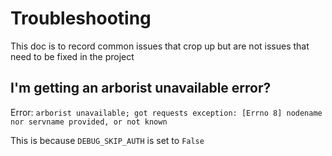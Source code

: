 # Troubleshooting

This doc is to record common issues that crop up but are not issues that need to be fixed in the project

## I'm getting an arborist unavailable error?

Error:
`arborist unavailable; got requests exception: [Errno 8] nodename nor servname provided, or not known`

This is because `DEBUG_SKIP_AUTH` is set to `False`

